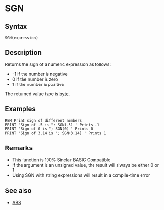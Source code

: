 # SGN

## Syntax
```basic
SGN(expression)
```

## Description

Returns the sign of a numeric expression as follows:
* -1 if the number is negative
* 0 if the number is zero
* 1 if the number is positive

The returned value type is [byte](types.md#Integral).

## Examples

```basic
REM Print sign of different numbers
PRINT "Sign of -5 is "; SGN(-5) ' Prints -1
PRINT "Sign of 0 is "; SGN(0) ' Prints 0
PRINT "Sign of 3.14 is "; SGN(3.14) ' Prints 1
```

## Remarks

* This function is 100% Sinclair BASIC Compatible
* If the argument is an unsigned value, the result will always be either 0 or 1
* Using SGN with string expressions will result in a compile-time error

## See also

* [ABS](abs.md)
